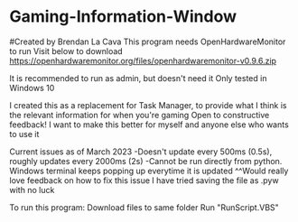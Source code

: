 # Gaming-Information-Window
#Created by Brendan La Cava
This program needs OpenHardwareMonitor to run
Visit below to download
https://openhardwaremonitor.org/files/openhardwaremonitor-v0.9.6.zip

It is recommended to run as admin, but doesn't need it
Only tested in Windows 10

I created this as a replacement for Task Manager, to provide what I think is the relevant information for when you're gaming
Open to constructive feedback! I want to make this better for myself and anyone else who wants to use it

Current issues as of March 2023
-Doesn't update every 500ms (0.5s), roughly updates every 2000ms (2s)
-Cannot be run directly from python. Windows terminal keeps popping up everytime it is updated
^^Would really love feedback on how to fix this issue
I have tried saving the file as .pyw with no luck

To run this program:
Download files to same folder
Run "RunScript.VBS"
